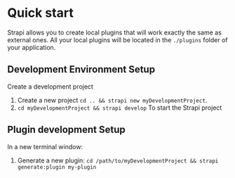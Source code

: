 # Quick start

Strapi allows you to create local plugins that will work exactly the same as external ones. All your local plugins will be located in the `./plugins` folder of your application.

## Development Environment Setup

Create a development project

1. Create a new project `cd .. && strapi new myDevelopmentProject`.
2. `cd myDevelopmentProject && strapi develop` To start the Strapi project

## Plugin development Setup

In a new terminal window:

1. Generate a new plugin: `cd /path/to/myDevelopmentProject && strapi generate:plugin my-plugin`
